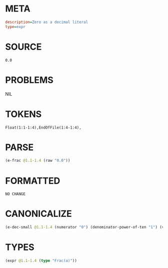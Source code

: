 # META
~~~ini
description=Zero as a decimal literal
type=expr
~~~
# SOURCE
~~~roc
0.0
~~~
# PROBLEMS
NIL
# TOKENS
~~~zig
Float(1:1-1:4),EndOfFile(1:4-1:4),
~~~
# PARSE
~~~clojure
(e-frac @1.1-1.4 (raw "0.0"))
~~~
# FORMATTED
~~~roc
NO CHANGE
~~~
# CANONICALIZE
~~~clojure
(e-dec-small @1.1-1.4 (numerator "0") (denominator-power-of-ten "1") (value "0.0"))
~~~
# TYPES
~~~clojure
(expr @1.1-1.4 (type "Frac(a)"))
~~~
